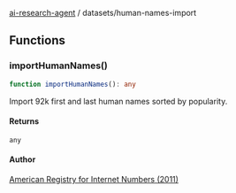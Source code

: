 [ai-research-agent](../modules.md) / datasets/human-names-import

## Functions

### importHumanNames()

```ts
function importHumanNames(): any
```

Import 92k  first and last human names sorted by popularity.

#### Returns

`any`

#### Author

[American Registry for Internet Numbers
(2011)](https://github.com/arineng/arincli/tree/master/lib)
